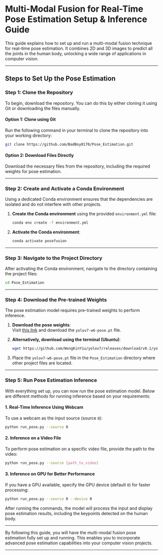 
# Multi-Modal Fusion for Real-Time Pose Estimation Setup & Inference Guide

This guide explains how to set up and run a multi-modal fusion technique for real-time pose estimation. It combines 2D and 3D images to predict all the joints in the human body, unlocking a wide range of applications in computer vision.

---

## Steps to Set Up the Pose Estimation

### **Step 1: Clone the Repository**

To begin, download the repository. You can do this by either cloning it using Git or downloading the files manually.

#### **Option 1: Clone using Git**

Run the following command in your terminal to clone the repository into your working directory:

```bash
git clone https://github.com/BadBoy0170/Pose_Estimation.git
```

#### **Option 2: Download Files Directly**

Download the necessary files from the repository, including the required weights for pose estimation.

---

### **Step 2: Create and Activate a Conda Environment**

Using a dedicated Conda environment ensures that the dependencies are isolated and do not interfere with other projects.

1. **Create the Conda environment** using the provided `environment.yml` file:
   ```bash
   conda env create -f environment.yml
   ```

2. **Activate the Conda environment**:
   ```bash
   conda activate posefusion
   ```

---

### **Step 3: Navigate to the Project Directory**

After activating the Conda environment, navigate to the directory containing the project files:

```bash
cd Pose_Estimation
```

---

### **Step 4: Download the Pre-trained Weights**

The pose estimation model requires pre-trained weights to perform inference.

1. **Download the pose weights**:  
   Visit [this link](https://github.com/WongKinYiu/yolov7/releases/download/v0.1/yolov7-w6-pose.pt) and download the `yolov7-w6-pose.pt` file.

2. **Alternatively, download using the terminal (Ubuntu)**:
   ```bash
   wget https://github.com/WongKinYiu/yolov7/releases/download/v0.1/yolov7-w6-pose.pt
   ```

3. Place the `yolov7-w6-pose.pt` file in the `Pose_Estimation` directory where other project files are located.

---

### **Step 5: Run Pose Estimation Inference**

With everything set up, you can now run the pose estimation model. Below are different methods for running inference based on your requirements:

#### **1. Real-Time Inference Using Webcam**

To use a webcam as the input source (source `0`):

```bash
python run_pose.py --source 0
```

#### **2. Inference on a Video File**

To perform pose estimation on a specific video file, provide the path to the video:

```bash
python run_pose.py --source [path_to_video]
```

#### **3. Inference on GPU for Better Performance**

If you have a GPU available, specify the GPU device (default `0`) for faster processing:

```bash
python run_pose.py --source 0 --device 0
```

After running the commands, the model will process the input and display pose estimation results, including the keypoints detected on the human body.

---

By following this guide, you will have the multi-modal fusion pose estimation fully set up and running. This enables you to incorporate advanced pose estimation capabilities into your computer vision projects.

---

